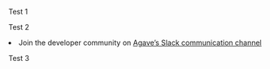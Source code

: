 Test 1


<script>
		/**
		* Function that tracks a click on an outbound link in Analytics.
		* This function takes a valid URL string as an argument, and uses that URL string
		* as the event label. Setting the transport method to 'beacon' lets the hit be sent
		* using 'navigator.sendBeacon' in browser that support it.
		*/
		var trackOutboundLink = function(url) {
		   ga('send', 'event', 'outbound', 'click', url, {
			 'transport': 'beacon',
			 'hitCallback': function(){document.location = url;}
		   });
		}
</script>



Test 2

  <li>Join the developer community on <a href="https://slackin.agaveapi.co/" onclick="trackOutboundLink('https://slackin.agaveapi.co/'); return false;">Agave’s Slack communication channel</a></li>


<script>
	  (function(i,s,o,g,r,a,m){i['GoogleAnalyticsObject']=r;i[r]=i[r]||function(){
	  (i[r].q=i[r].q||[]).push(arguments)},i[r].l=1*new Date();a=s.createElement(o),
	  m=s.getElementsByTagName(o)[0];a.async=1;a.src=g;m.parentNode.insertBefore(a,m)
	  })(window,document,'script','https://www.google-analytics.com/analytics.js','ga');

	  ga('create', 'UA-92527687-3', 'auto');
	  ga('send', 'pageview');

</script>
  
Test 3
